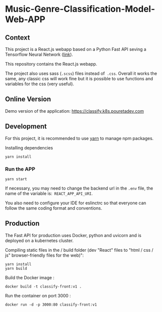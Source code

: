 # Music-Genre-Classification-Model-Web-APP

## Context

This project is a React.js webapp based on a Python Fast API seving a Tensorflow Neural Network ([link](https://github.com/andbluedevMusic-Genre-Classification-Model-REST-API)).

This repository contains the React.js webapp.

The project also uses sass (`.scss`) files instead of` .css`. Overall it works the same, any classic css will work fine but it is possible to use functions and variables for the css (very useful).


## Online Version

Demo version of the application: https://classify.k8s.pouretadev.com


## Development

For this project, it is recommended to use [yarn](https://classic.yarnpkg.com/en/docs/install) to manage npm packages.

Installing dependencies

```
yarn install
```

### Run the APP

```
yarn start
```

If necessary, you may need to change the backend url in the `.env` file, the name of the variable is:` REACT_APP_API_URI`.

You also need to configure your IDE for eslinctrc so that everyone can follow the same coding format and conventions.

## Production

The Fast API for production uses Docker, python and uvicorn and is deployed on a kubernetes cluster.

Compiling static files in the / build folder (dev "React" files to "html / css / js" browser-friendly files for the web)":
```
yarn install
yarn build
``` 
Build the Docker image : 
```
docker build -t classify-front:v1 .
```  

Run the container on port 3000 :  
```
docker run -d -p 3000:80 classify-front:v1
```
